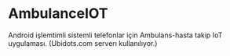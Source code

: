 # AmbulanceIOT
Android işlemtimli sistemli telefonlar için Ambulans-hasta takip IoT uygulaması. (Ubidots.com serverı kullanılıyor.)

